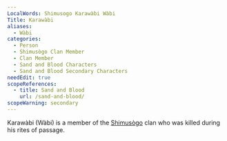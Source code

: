 ```yaml
---
LocalWords: Shimusogo Karawàbi Wàbi
Title: Karawàbi
aliases:
  - Wàbi
categories:
  - Person
  - Shimusògo Clan Member
  - Clan Member
  - Sand and Blood Characters
  - Sand and Blood Secondary Characters
needEdit: true
scopeReferences:
  - title: Sand and Blood
    url: /sand-and-blood/
scopeWarning: secondary
---
```


Karawàbi (Wàbi) is a member of the [Shimusògo]() clan who was killed during his rites of passage.


